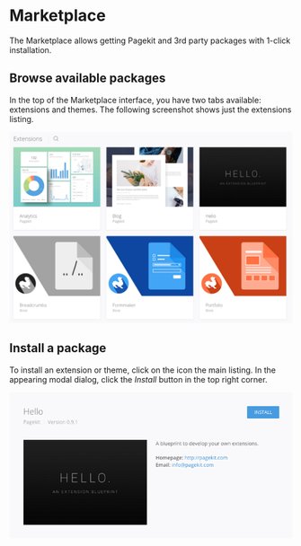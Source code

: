 # Marketplace

The Marketplace allows getting Pagekit and 3rd party packages with 1-click installation.

## Browse available packages

In the top of the Marketplace interface, you have two tabs available: extensions and themes. The following screenshot shows just the extensions listing.

![Marketplace](assets/marketplace.png)

## Install a package

To install an extension or theme, click on the icon the main listing. In the appearing modal dialog, click the *Install* button in the top right corner.

![image](assets/marketplace-install.png)